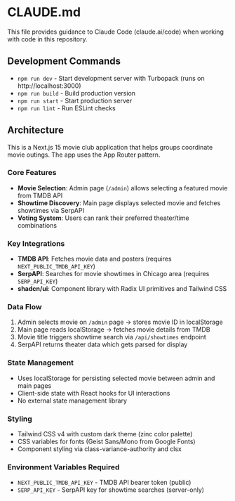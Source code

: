 # CLAUDE.md

This file provides guidance to Claude Code (claude.ai/code) when working with code in this repository.

## Development Commands

- `npm run dev` - Start development server with Turbopack (runs on http://localhost:3000)
- `npm run build` - Build production version
- `npm run start` - Start production server
- `npm run lint` - Run ESLint checks

## Architecture

This is a Next.js 15 movie club application that helps groups coordinate movie outings. The app uses the App Router pattern.

### Core Features
- **Movie Selection**: Admin page (`/admin`) allows selecting a featured movie from TMDB API
- **Showtime Discovery**: Main page displays selected movie and fetches showtimes via SerpAPI
- **Voting System**: Users can rank their preferred theater/time combinations

### Key Integrations
- **TMDB API**: Fetches movie data and posters (requires `NEXT_PUBLIC_TMDB_API_KEY`)
- **SerpAPI**: Searches for movie showtimes in Chicago area (requires `SERP_API_KEY`)
- **shadcn/ui**: Component library with Radix UI primitives and Tailwind CSS

### Data Flow
1. Admin selects movie on `/admin` page → stores movie ID in localStorage
2. Main page reads localStorage → fetches movie details from TMDB
3. Movie title triggers showtime search via `/api/showtimes` endpoint
4. SerpAPI returns theater data which gets parsed for display

### State Management
- Uses localStorage for persisting selected movie between admin and main pages
- Client-side state with React hooks for UI interactions
- No external state management library

### Styling
- Tailwind CSS v4 with custom dark theme (zinc color palette)
- CSS variables for fonts (Geist Sans/Mono from Google Fonts)
- Component styling via class-variance-authority and clsx

### Environment Variables Required
- `NEXT_PUBLIC_TMDB_API_KEY` - TMDB API bearer token (public)
- `SERP_API_KEY` - SerpAPI key for showtime searches (server-only)